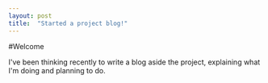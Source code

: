 ```yaml
---
layout: post
title:  "Started a project blog!"
---
```


#Welcome

I've been thinking recently to write a blog aside the project, explaining what I'm doing and planning to do.